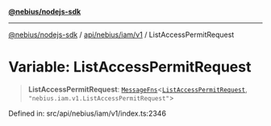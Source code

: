 [**@nebius/nodejs-sdk**](../../../../../README.md)

***

[@nebius/nodejs-sdk](../../../../../README.md) / [api/nebius/iam/v1](../README.md) / ListAccessPermitRequest

# Variable: ListAccessPermitRequest

> **ListAccessPermitRequest**: [`MessageFns`](../../../../../runtime/protos/core/interfaces/MessageFns.md)\<[`ListAccessPermitRequest`](../interfaces/ListAccessPermitRequest.md), `"nebius.iam.v1.ListAccessPermitRequest"`\>

Defined in: src/api/nebius/iam/v1/index.ts:2346
